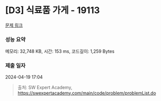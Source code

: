 # [D3] 식료품 가게 - 19113 

[문제 링크](https://swexpertacademy.com/main/code/problem/problemDetail.do?contestProbId=AYxCRFA6iiEDFASu) 

### 성능 요약

메모리: 32,748 KB, 시간: 153 ms, 코드길이: 1,259 Bytes

### 제출 일자

2024-04-19 17:04



> 출처: SW Expert Academy, https://swexpertacademy.com/main/code/problem/problemList.do